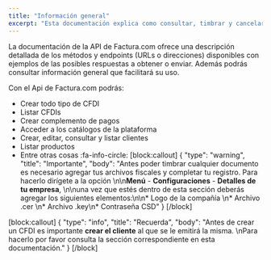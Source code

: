 ```yaml
---
title: "Información general"
excerpt: "Esta documentación explica como consultar, timbrar y cancelar facturas desde el API de Factura.com, así como el proceso para su descarga y envío por correo electrónico."
---
```

La documentación de la API de Factura.com ofrece una descripción detallada de los métodos y endpoints (URLs o direcciones) disponibles con ejemplos de las posibles respuestas a obtener o enviar. Además podrás consultar información general que facilitará su uso.

Con el Api de Factura.com podrás:
* Crear todo tipo de CFDI
* Listar CFDIs
* Crear complemento de pagos
* Acceder a los catálogos de la plataforma
* Crear, editar, consultar y listar clientes
* Listar productos
*  Entre otras cosas
:fa-info-circle:
[block:callout]
{
  "type": "warning",
  "title": "Importante",
  "body": "Antes  poder timbrar cualquier documento es necesario agregar tus archivos fiscales y completar tu registro. Para hacerlo dirígete a la opción \n\n**Menú** - **Configuraciones** -  **Detalles de tu empresa**, \n\nuna vez que estés dentro de esta sección deberás agregar los siguientes elementos:\n\n* Logo de la compañía \n* Archivo .cer \n*  Archivo .key\n* Contraseña CSD"
}
[/block]

[block:callout]
{
  "type": "info",
  "title": "Recuerda",
  "body": "Antes de crear un CFDI es importante   **crear el cliente** al que se le emitirá la misma. \nPara hacerlo por favor consulta la sección correspondiente en esta documentación."
}
[/block]